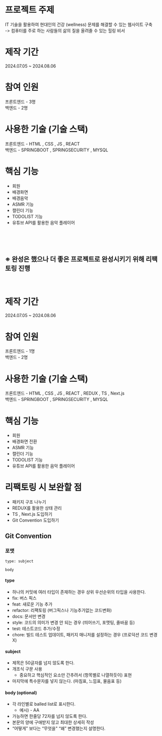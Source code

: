 # 프로젝트 주제

IT 기술을 활용하여 현대인의 건강 (wellness) 문제를 해결할 수 있는 웹사이트 구축 
<br/> -> 컴퓨터를 주로 하는 사람들의 삶의 질을 올려줄 수 있는 힐링 비서

# 제작 기간
2024.07.05 ~ 2024.08.06

# 참여 인원
프론트엔드 - 3명
<br/>
백엔드 - 2명

# 사용한 기술 (기술 스택)

프론트엔드 - HTML , CSS , JS , REACT
<br/>
백엔드 - SPRINGBOOT , SPRINGSECURITY , MYSQL

# 핵심 기능

- 회원
- 배경화면
- 배경음악
- ASMR 기능
- 캘린더 기능
- TODOLIST 기능
- 유튜브 API를 활용한 음악 플레이어

<br/>
<br/>
<br/>

## ※ 완성은 했으나 더 좋은 프로젝트로 완성시키기 위해 리팩토링 진행

<br/>

# 제작 기간
2024.07.05 ~ 2024.08.06

# 참여 인원
프론트엔드 - 1명
<br/>
백엔드 - 2명

# 사용한 기술 (기술 스택)

프론트엔드 - HTML , CSS , JS , REACT , REDUX , TS , Next.js
<br/>
백엔드 - SPRINGBOOT , SPRINGSECURITY , MYSQL

# 핵심 기능

- 회원
- 배경화면 전환
- ASMR 기능
- 캘린더 기능
- TODOLIST 기능
- 유튜브 API를 활용한 음악 플레이어

# 리팩토링 시 보완할 점

- 패키지 구조 나누기
- REDUX를 활용한 상태 관리
- TS , Next.js 도입하기
- Git Convention 도입하기

## Git Convention

### 포맷

```
type: subject

body
```

#### type

- 하나의 커밋에 여러 타입이 존재하는 경우 상위 우선순위의 타입을 사용한다.
- fix: 버스 픽스
- feat: 새로운 기능 추가
- refactor: 리팩토링 (버그픽스나 기능추가없는 코드변화)
- docs: 문서만 변경
- style: 코드의 의미가 변경 안 되는 경우 (띄어쓰기, 포맷팅, 줄바꿈 등)
- test: 테스트코드 추가/수정
- chore: 빌드 테스트 업데이트, 패키지 매니저를 설정하는 경우 (프로덕션 코드 변경 X)

#### subject

- 제목은 50글자를 넘지 않도록 한다.
- 개조식 구문 사용
    - 중요하고 핵심적인 요소만 간추려서 (항목별로 나열하듯이) 표현
- 마지막에 특수문자를 넣지 않는다. (마침표, 느낌표, 물음표 등)

#### body (optional)

- 각 라인별로 balled list로 표시한다.
    - 예시) - AA
- 가능하면 한줄당 72자를 넘지 않도록 한다.
- 본문의 양에 구애받지 않고 최대한 상세히 작성
- “어떻게” 보다는 “무엇을" “왜” 변경했는지 설명한다.
